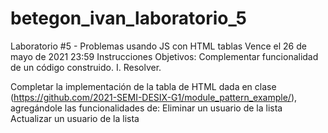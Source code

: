 # betegon_ivan_laboratorio_5

Laboratorio #5 - Problemas usando JS con HTML tablas
Vence el 26 de mayo de 2021 23:59
Instrucciones
Objetivos:
Complementar funcionalidad de un código construido.
I. Resolver.

Completar la implementación de la tabla de HTML dada en clase (https://github.com/2021-SEMI-DESIX-G1/module_pattern_example/), agregándole las funcionalidades de:
Eliminar un usuario de la lista
Actualizar un usuario de la lista
